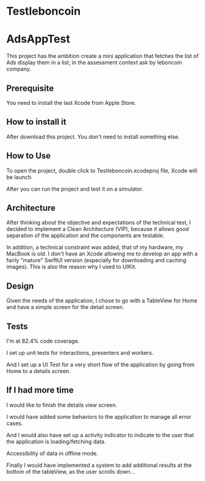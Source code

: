 # Testleboncoin


# AdsAppTest

This project has the ambition create a mini application that fetches the list of Ads display them in a list, in the assessment context ask by leboncoin company.


## Prerequisite

You need to install the last Xcode from Apple Store.


## How to install it

After download this project. You don't need to install something else.


## How to Use

To open the project, double click to Testleboncoin.xcodeproj file, Xcode will be launch. 

After you can run the project and test it on a simulator.


## Architecture

After thinking about the objective and expectations of the technical test, I decided to implement a Clean Architecture (VIP), because it allows good separation of the application and the components are testable.

In addition, a technical constraint was added, that of my hardware, my MacBook is old. I don't have an Xcode allowing me to develop an app with a fairly "mature" SwiftUI version (especially for downloading and caching images). 
This is also the reason why I used to UIKit.


## Design

Given the needs of the application, I chose to go with a TableView for Home and have a simple screen for the detail screen.


## Tests

I'm at 82.4% code coverage.

I set up unit tests for interactions, presenters and workers.

And I set up a UI Test for a very short flow of the application by going from Home to a details screen.


## If I had more time

I would like to finish the details view screen.

I would have added some behaviors to the application to manage all error cases.

And I would also have set up a activity indicator to indicate to the user that the application is loading/fetching data.


Accessibility of data in offline mode.

Finally I would have implemented a system to add additional results at the bottom of the tableView, as the user scrolls down...
